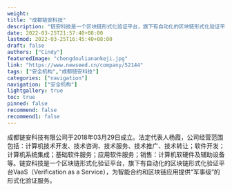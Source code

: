 ```yaml
---
weight: 
title: "成都链安科技"
description: "链安科技是一个区块链形式化验证平台，旗下有自动化的区块链形式化验证平台VaaS（Verification as a Service），为智能合约和区块链应用提供“军事级”的形式化验证服务。"
date: 2022-03-25T21:57:40+08:00
lastmod: 2022-03-25T16:45:40+08:00
draft: false
authors: ["Cindy"]
featuredImage: "chengdoulianankeji.jpg"
link: "https://www.newseed.cn/company/52144"
tags: ["安全机构","成都链安科技"]
categories: ["navigation"]
navigation: ["安全机构"]
lightgallery: true
toc: true
pinned: false
recommend: false
recommend1: false
---
```


成都链安科技有限公司于2018年03月29日成立。法定代表人杨霞，公司经营范围包括：计算机技术开发、技术咨询、技术服务、技术推广、技术转让；软件开发；计算机系统集成；基础软件服务；应用软件服务；销售：计算机软硬件及辅助设备等。链安科技是一个区块链形式化验证平台，旗下有自动化的区块链形式化验证平台VaaS（Verification as a Service），为智能合约和区块链应用提供“军事级”的形式化验证服务。